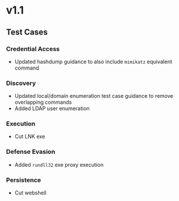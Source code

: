 # v1.1

## Test Cases

### Credential Access

- Updated hashdump guidance to also include `mimikatz` equivalent command

### Discovery

- Updated local/domain enumeration test case guidance to remove overlapping commands
- Added LDAP user enumeration

### Execution

- Cut LNK exe

### Defense Evasion

- Added `rundll32` exe proxy execution

### Persistence 

- Cut webshell
